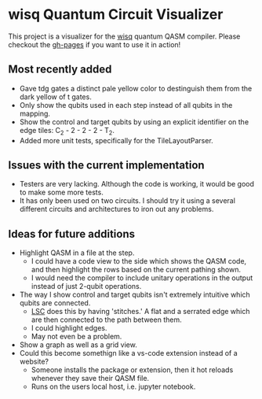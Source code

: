 # wisq Quantum Circuit Visualizer

This project is a visualizer for the [wisq](https://github.com/qqq-wisc/wisq/tree/main?tab=readme-ov-file) quantum QASM compiler. Please checkout the [gh-pages](https://qqq-wisc.github.io/wisq-visualizer/) if you want to use it in action!

## Most recently added

- Gave tdg gates a distinct pale yellow color to destinguish them from the dark yellow of t gates.
- Only show the qubits used in each step instead of all qubits in the mapping.
- Show the control and target qubits by using an explicit identifier on the edge tiles: C<sub>2</sub> - 2 - 2 - 2 - T<sub>2</sub>.
- Added more unit tests, specifically for the TileLayoutParser.

## Issues with the current implementation

- Testers are very lacking. Although the code is working, it would be good to make some more tests.
- It has only been used on two circuits. I should try it using a several different circuits and architectures to iron out any problems.

## Ideas for future additions

- Highlight QASM in a file at the step.
  - I could have a code view to the side which shows the QASM code, and then highlight the rows based on the current pathing shown.
  - I would need the compiler to include unitary operations in the output instead of just 2-qubit operations.
- The way I show control and target qubits isn't extremely intuitive which qubits are connected.
  - [LSC](https://latticesurgery.com/online-compiler) does this by having 'stitches.' A flat and a serrated edge which are then connected to the path between them.
  - I could highlight edges.
  - May not even be a problem.
- Show a graph as well as a grid view.
- Could this become somethign like a vs-code extension instead of a website?
  - Someone installs the package or extension, then it hot reloads whenever they save their QASM file.
  - Runs on the users local host, i.e. jupyter notebook.
